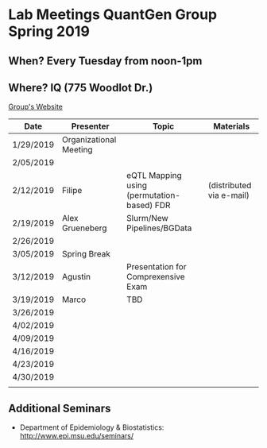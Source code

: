 # Lab Meetings QuantGen Group Spring 2019

## When? Every Tuesday from noon-1pm

## Where? IQ (775 Woodlot Dr.)

[Group's Website](http://quantgen.github.io/)

| Date           | Presenter     |  Topic        |  Materials    |
| -------------  | ------------- | ------------- | ------------- |
| 1/29/2019  | Organizational Meeting|
| 2/05/2019  |  | |  |
| 2/12/2019  | Filipe | eQTL Mapping using (permutation-based) FDR |  (distributed via e-mail) |
| 2/19/2019  |  Alex Grueneberg | Slurm/New Pipelines/BGData |  |
| 2/26/2019  |  | |  |
| 3/05/2019  | Spring Break |
| 3/12/2019  |Agustin  | Presentation for Comprexensive Exam |  |
| 3/19/2019  | Marco | TBD |  |
| 3/26/2019  |  | |  |
| 4/02/2019  |  | |  |
| 4/09/2019  |  | |  |
| 4/16/2019  |  | |  |
| 4/23/2019  |  | |  |
| 4/30/2019  |  | |  |
|   |  | |  |

## Additional Seminars

* Department of Epidemiology & Biostatistics: http://www.epi.msu.edu/seminars/
